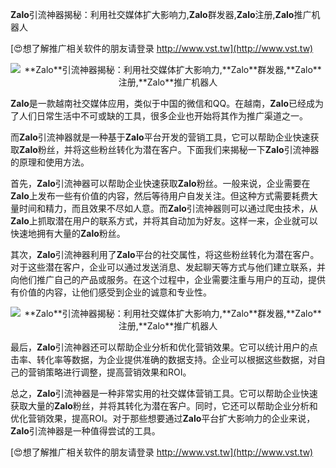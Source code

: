**Zalo**引流神器揭秘：利用社交媒体扩大影响力,**Zalo**群发器,**Zalo**注册,**Zalo**推广机器人

[😍想了解推广相关软件的朋友请登录 http://www.vst.tw](http://www.vst.tw)

 <center><img src="https://vst.tw/MP4/tuiguang/png/0.png" alt="**Zalo**引流神器揭秘：利用社交媒体扩大影响力,**Zalo**群发器,**Zalo**注册,**Zalo**推广机器人"></center>

**Zalo**是一款越南社交媒体应用，类似于中国的微信和QQ。在越南，**Zalo**已经成为了人们日常生活中不可或缺的工具，很多企业也开始将其作为推广渠道之一。

而**Zalo**引流神器就是一种基于**Zalo**平台开发的营销工具，它可以帮助企业快速获取**Zalo**粉丝，并将这些粉丝转化为潜在客户。下面我们来揭秘一下**Zalo**引流神器的原理和使用方法。

首先，**Zalo**引流神器可以帮助企业快速获取**Zalo**粉丝。一般来说，企业需要在**Zalo**上发布一些有价值的内容，然后等待用户自发关注。但这种方式需要耗费大量时间和精力，而且效果不尽如人意。而**Zalo**引流神器则可以通过爬虫技术，从**Zalo**上抓取潜在用户的联系方式，并将其自动加为好友。这样一来，企业就可以快速地拥有大量的**Zalo**粉丝。

其次，**Zalo**引流神器利用了**Zalo**平台的社交属性，将这些粉丝转化为潜在客户。对于这些潜在客户，企业可以通过发送消息、发起聊天等方式与他们建立联系，并向他们推广自己的产品或服务。在这个过程中，企业需要注重与用户的互动，提供有价值的内容，让他们感受到企业的诚意和专业性。

 <center><img src="https://vst.tw/MP4/tuiguang/png/4.png" alt="**Zalo**引流神器揭秘：利用社交媒体扩大影响力,**Zalo**群发器,**Zalo**注册,**Zalo**推广机器人"></center>

最后，**Zalo**引流神器还可以帮助企业分析和优化营销效果。它可以统计用户的点击率、转化率等数据，为企业提供准确的数据支持。企业可以根据这些数据，对自己的营销策略进行调整，提高营销效果和ROI。

总之，**Zalo**引流神器是一种非常实用的社交媒体营销工具。它可以帮助企业快速获取大量的**Zalo**粉丝，并将其转化为潜在客户。同时，它还可以帮助企业分析和优化营销效果，提高ROI。对于那些想要通过**Zalo**平台扩大影响力的企业来说，**Zalo**引流神器是一种值得尝试的工具。

[😍想了解推广相关软件的朋友请登录 http://www.vst.tw](http://www.vst.tw)



